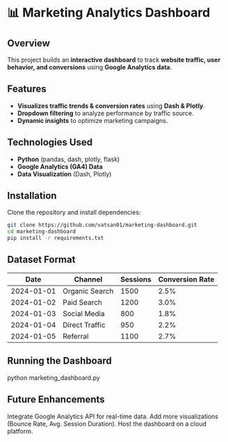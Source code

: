 # 📊 Marketing Analytics Dashboard

## Overview
This project builds an **interactive dashboard** to track **website traffic, user behavior, and conversions** using **Google Analytics data**.

## Features
- **Visualizes traffic trends & conversion rates** using **Dash & Plotly**.
- **Dropdown filtering** to analyze performance by traffic source.
- **Dynamic insights** to optimize marketing campaigns.

## Technologies Used
- **Python** (pandas, dash, plotly, flask)
- **Google Analytics (GA4) Data**
- **Data Visualization** (Dash, Plotly)

## Installation
Clone the repository and install dependencies:
```bash
git clone https://github.com/vatsan01/marketing-dashboard.git
cd marketing-dashboard
pip install -r requirements.txt
```
## Dataset Format
| Date       | Channel         | Sessions | Conversion Rate|
|------------|-----------------|----------|----------------|
| 2024-01-01 | Organic Search  | 1500     | 2.5%           |
| 2024-01-02 | Paid Search     | 1200     | 3.0%           |
| 2024-01-03 | Social Media    | 800      | 1.8%           |
| 2024-01-04 | Direct Traffic  | 950      | 2.2%           |
| 2024-01-05 | Referral        | 1100     | 2.7%           |

## Running the Dashboard
python marketing_dashboard.py

## Future Enhancements
Integrate Google Analytics API for real-time data.
Add more visualizations (Bounce Rate, Avg. Session Duration).
Host the dashboard on a cloud platform.

